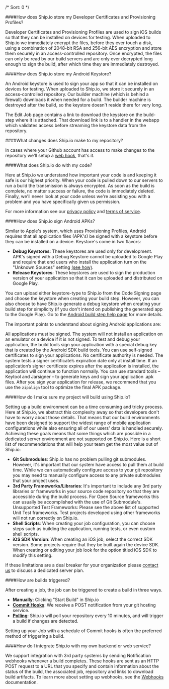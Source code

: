 /*
Sort: 0
*/

####How does Ship.io store my Developer Certificates and Provisioning Profiles?

Developer Certificates and Provisioning Profiles are used to sign iOS builds so that they can be installed on devices for testing. When uploaded to Ship.io we immediately encrypt the files, before they ever touch a disk, using a combination of 2048-bit RSA and 256-bit AES encryption and store them securely in an access-controlled repository. Once encrypted, the files can only be read by our build servers and are only ever decrypted long enough to sign the build, after which time they are immediately destroyed.

####How does Ship.io store my Android Keystore?

An Android keystore is used to sign your app so that it can be installed on devices for testing. When uploaded to Ship.io, we store it securely in an access-controlled repository. Our builder machine (which is behind a firewall) downloads it when needed for a build. The builder machine is destroyed after the build, so the keystore doesn't reside there for very long.

The Edit Job page contains a link to download the keystore on the build-step where it is attached. That download link is to a handler in the webapp which validates access before streaming the keystore data from the repository.

####What changes does Ship.io make to my repository?

In cases where your Github account has access to make changes to the repository we'll setup a [web hook](https://help.github.com/articles/post-receive-hooks), that's it.

####What does Ship.io do with my code?

Here at Ship.io we understand how important your code is and keeping it safe is our highest priority. When your code is pulled down to our servers to run a build the transmission is always encrypted. As soon as the build is complete, no matter success or failure, the code is immediately deleted. Finally, we'll never look at your code unless we're assisting you with a problem and you have specifically given us permission.

For more information see our [privacy policy](https://app.ship.io/privacy) and [terms of service](https://app.ship.io/terms_of_service).

####How does Ship.io sign Android APKs?

Similar to Apple's system, which uses Provisioning Profiles, Android requires that all application files (APK's) be signed with a keystore before they can be installed on a device. Keystore's come in two flavors:

- **Debug Keystores**: These keystores are used only for development. APK's signed with a Debug Keystore cannot be uploaded to Google Play and require that end users who install the application turn on the "Unknown Sources" setting [(see how)](http://www.youtube.com/watch?v=p8rnyuCsrTg).
- **Release Keystores**: These keystores are used to sign the production version of your application so that it can be uploaded and distributed on Google Play.

You can upload either keystore-type to Ship.io from the Code Signing page and choose the keystore when creating your build step. However, you can also choose to have Ship.io generate a debug keystore when creating your build step for simplicity (if you don't intend on publishing the generated app to the Google Play). Go to the [Android build step help page](http://support.ship.io/hc/en-us/articles/202290039-Using-Gradle-to-Build-an-Android-Project) for more details.

The important points to understand about signing Android applications are:

All applications must be signed. The system will not install an application on an emulator or a device if it is not signed.
To test and debug your application, the build tools sign your application with a special debug key that is created by the Android SDK build tools.
You can use self-signed certificates to sign your applications. No certificate authority is needed.
The system tests a signer certificate’s expiration date only at install time. If an application’s signer certificate expires after the application is installed, the application will continue to function normally.
You can use standard tools – Keytool and Jarsigner – to generate keys and sign your application .apk files.
After you sign your application for release, we recommend that you use the `zipalign` tool to optimize the final APK package.

####How do I make sure my project will build using Ship.io?

Setting up a build environment can be a time consuming and tricky process. Here at Ship.io, we abstract this complexity away so that developers don't have to worry about those details. That means that our build environments have been designed to support the widest range of mobile application configurations while also ensuring all of our users' data is handled securely. Achieving these goals means that some things which are possible in a dedicated server environment are not supported on Ship.io. Here is a short list of recommendations that will help your team get the most value out of Ship.io:

- **Git Submodules**: Ship.io has no problem pulling git submodules. However, it's important that our system have access to pull them at build time. While we can automatically configure access to your git repository you may need to manually configure access to any private submodules that your project uses.
- **3rd Party Frameworks/Libraries**: It's important to include any 3rd party libraries or frameworks in your source code repository so that they are accessible during the build process. For Open Source frameworks this can usually be accomplished with the use of Git Submodule's.
Unsupported Test Frameworks: Please see the above list of supported Unit Test frameworks. Test projects developed using other frameworks will not run correctly on Ship.io.
- **Shell Scripts**: When creating your job configuration, you can choose steps such as building the application, running tests, or even custom shell scripts.
- **iOS SDK Version**: When creating an iOS job, select the correct SDK version. Some projects require that they be built again the device SDK. When creating or editing your job look for the option titled iOS SDK to modify this setting.

If these limitations are a deal breaker for your organization please [contact us](mailto:team@ship.io) to discuss a dedicated server plan.

####How are builds triggered?

After creating a job, the job can be triggered to create a build in three ways.

- **Manually**: Clicking "Start Build" in Ship.io
- [**Commit Hooks**](%base_url%/source-control/automatically-triggered-builds#commit-hooks): We receive a POST notification from your git hosting service.
- [**Polling**](%base_url%/source-control/automatically-triggered-builds#polling): Ship.io will poll your repository every 10 minutes, and will trigger a build if changes are detected.

Setting up your Job with a schedule of Commit hooks is often the preferred method of triggering a build.

####How do I integrate Ship.io with my own backend or web service?

We support integration with 3rd party systems by sending Notification webhooks whenever a build completes. These hooks are sent as an HTTP POST request to a URL that you specify and contain information about the status of the build, the associated job, repository and links to download build artifacts. To learn more about setting up webhooks, see the [Webhooks](%base_url%/notifications/webhooks) documentation.
